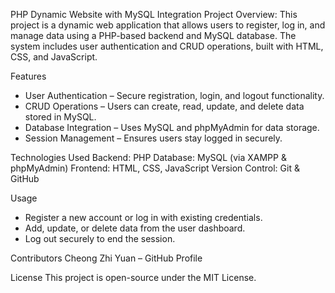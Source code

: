 PHP Dynamic Website with MySQL Integration
Project Overview:
This project is a dynamic web application that allows users to register, log in, and manage data using a PHP-based backend and MySQL database. The system includes user authentication and CRUD operations, built with HTML, CSS, and JavaScript.

Features
- User Authentication – Secure registration, login, and logout functionality.
- CRUD Operations – Users can create, read, update, and delete data stored in MySQL.
- Database Integration – Uses MySQL and phpMyAdmin for data storage.
- Session Management – Ensures users stay logged in securely.

Technologies Used
Backend: PHP
Database: MySQL (via XAMPP & phpMyAdmin)
Frontend: HTML, CSS, JavaScript
Version Control: Git & GitHub

Usage
- Register a new account or log in with existing credentials.
- Add, update, or delete data from the user dashboard.
- Log out securely to end the session.

Contributors
Cheong Zhi Yuan – GitHub Profile

License
This project is open-source under the MIT License.
